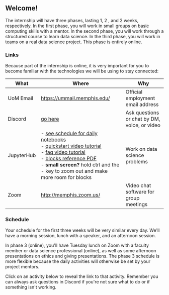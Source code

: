 ## Welcome!

The internship will have three phases, lasting 1, 2 , and 2 weeks, respectively.
In the first phase, you will work in small groups on basic computing skills with a mentor.
In the second phase, you will work through a structured course to learn data science.
In the third  phase, you will work in teams on a real data science project. This phase is entirely online.

### Links

Because part of the internship is online, it is very important for you to become familiar with the technologies we will be using to stay connected:

| What           | Where                                                                                           | Why                                                                   |
|----------------|-------------------------------------------------------------------------------------------------|-----------------------------------------------------------------------|
| UoM Email | <https://ummail.memphis.edu/>                                                                     | Official employment email address                        |
| Discord          | [go here](https://discord.com/channels/1245025198130991206/1245025198575452303) | Ask questions or chat by DM, voice, or video |
| JupyterHub     | - [see schedule for daily notebooks](#schedule)<br>- [quickstart video tutorial](https://youtu.be/ovCJln08mG8?vq=hd720)<br>- [faq video tutorial](video-tutorial-index.html)<br>- [blocks reference PDF](https://blogs.memphis.edu/aolney/files/2021/06/Reference.pdf)<br>- **small screen?** hold ctrl and the - key to zoom out and make more room for blocks     | Work on data science problems                  |
| Zoom           | <http://memphis.zoom.us/>                                                                         | Video chat software for group meetings                   |

### Schedule

Your schedule for the first three weeks will be very similar every day.
We'll have a morning session, lunch with a speaker, and an afternoon session.

In phase 3 (online), you'll have Tuesday lunch on Zoom with a faculty member or data science professional (online), as well as some afternoon presentations on ethics and giving presentations.
The phase 3 schedule is more flexible because the daily activities will otherwise be set by your project mentors.

Click on an activity below to reveal the link to that activity.
Remember you can always ask questions in Discord if you're not sure what to do or if something isn't working. 

<object data="https://calendar.google.com/calendar/embed?src=06b3df28457c0a84d12695981f17cfafd66a79682d2a7d313cd5a423a9d4658e%40group.calendar.google.com&ctz=America%2FChicago&amp;mode=AGENDA&dates=20230605%2F20230727" width="576" height="432"></object>
